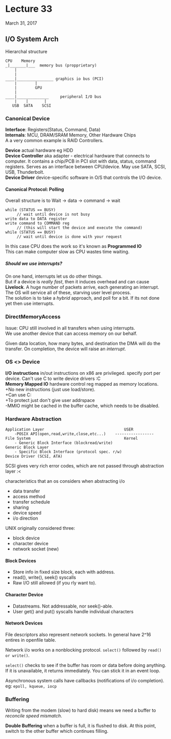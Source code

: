 # Lecture 33
March 31, 2017

## I/O System Arch

Hierarchal structure

```
CPU    Memory
_|_______|___  memory bus (propprietary) 
    |
    |
____|________________ graphics io bus (PCI)
    |        |
    |        GPU
    |    
____|______________     peripheral I/O bus 
    |    |       |
   USB  SATA    SCSI
```

### Canonical Device 
**Interface**:  Registers(Status, Command, Data)  
**Internals**:  MCU, DRAM/SRAM Memory, Other Hardware Chips  
A a very common example is RAID Controllers. 

**Device** actual hardware eg HDD  
**Device Controller** aka adapter - electrical hardware that connects to computer. It contains a chip/PCB in PCI slot with data, status, command registers. Serves as an interface between CPU/device. May use SATA, SCSI, USB, Thunderbolt.  
**Device Driver** device-specific software in O/S that controls the I/O device. 

#### Canonical Protocol: Polling 
Overall structure is to Wait -> data -> command -> wait  

```
while (STATUS == BUSY) 
     // wait until device is not busy
write data to DATA register 
write command to COMMAND reg
     // (this will start the device and execute the command)
while (STATUS == BUSY)
     // wait until device is done with your request
```
In this case CPU does the work so it's known as **Programmed IO**  
This can make computer slow as CPU wastes time waiting.

##### Should we use interrupts?
On one hand, interrupts let us do other things.  
But if a device is *really fast*, then it induces overhead and can cause **Livelock**. A huge number of packets arrive, each generating an interrupt. The OS will service all of these, starving user level process.  
The solution is to take a *hybrid* approach, and poll for a bit. If its not done yet then use interrupts. 

### DirectMemoryAccess
Issue: CPU still involved in all transfers when using interrupts.  
We use another device that can access memory on our behalf.  

Given data location, how many bytes, and destination the DMA will do the transfer. On completion, the device will raise an *interrupt*.  

### OS <> Device 
**I/O instructions** in/out instructions on x86 are privileged. specify port per device. Can't use C to write device drivers :C    
**Memory Mapped IO** hardware control reg mapped as memory locations.  
+No new instructions (just use load/store).  
+Can use C:  
+To protect just don't give user addrspace  
-MMIO might be cached in the buffer cache, which needs to be disabled. 

### Hardware Abstraction 
```
Application Layer                                   USER
    -POSIX API(open,read,write,close,etc...)    -----------------    
File System                                         Kernel
    - Generic Block Interface (blockread/write)
Generic Block Layer                             
    - Specific Block Interface (protocol spec. r/w)
Device Driver (SCSI, ATA)
```

SCSI gives very rich error codes, which are not passed through abstraction layer :<  

characteristics that an os considers when abstracting i/o

- data transfer
- access method 
- transfer schedule
- sharing
- device speed
- i/o direction 

UNIX originally considered three:

- block device
- character device 
- network socket (new) 

#### Block Devices
- Store info in fixed size block, each with address.  
- read(), write(), seek() syscalls  
- Raw I/O still allowed (if you rly want to). 

#### Character Device
- Datastreams. Not addressable, nor seek()-able. 
- User get() and put() syscalls handle individual characters 

 
#### Network Devices
File descriptors also represent network sockets. In general have 2^16 entires in openfile table. 

Network i/o works on a nonblocking protocol. `select()` followed by `read() or write()`. 

`select()` checks to see if the buffer has room or data before doing anything. If it is unavailable, it returns immediately. You can stick it in an event loop. 

Asynchronous system calls have callbacks (notifications of i/o completion). eg: `epoll, kqueue, iocp` 

### Buffering
Writing from the modem (slow) to hard disk) means we need a buffer to _reconcile speed mismatch_. 

**Double Buffering** when a buffer is full, it is flushed to disk. At this point, switch to the other buffer which continues filling. 
